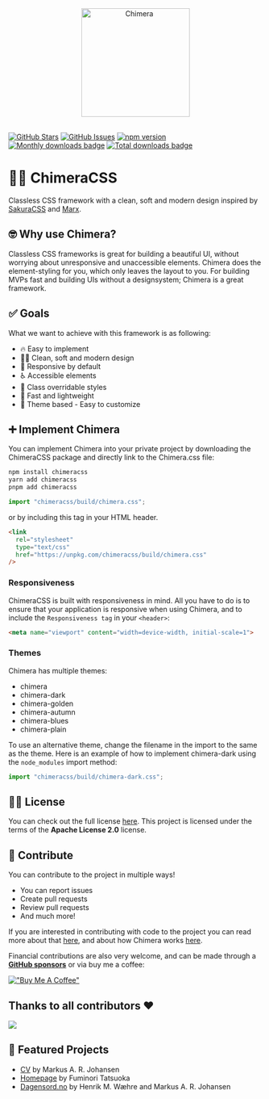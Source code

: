 <div align="center">
    <img  
        align="center" 
        src="./public/chimeracss.svg"
        alt="Chimera"
        width="215" 
    />
</div>

<br>

[![GitHub Stars](https://img.shields.io/github/stars/J0hans1/Chimera.svg)](https://github.com/J0hans1/Chimera/stargazers)
[![GitHub Issues](https://img.shields.io/github/issues/J0hans1/Chimera.svg)](https://github.com/J0hans1/Chimera/issues)
[![npm version](https://badge.fury.io/js/chimeracss.svg)](https://badge.fury.io/js/chimeracss)
[![Monthly downloads badge](https://img.shields.io/npm/dm/chimeracss?color=informational&logo=npm)](https://img.shields.io/npm/dm/chimeracss)
[![Total downloads badge](https://img.shields.io/npm/dt/chimeracss?color=informational&logo=npm)](https://img.shields.io/npm/dt/chimeracss)


# 🦁🐍 ChimeraCSS

Classless CSS framework with a clean, soft and modern design inspired by [SakuraCSS](https://github.com/oxalorg/sakura) and [Marx](https://github.com/mblode/marx).

## 🤓 Why use Chimera?

Classless CSS frameworks is great for building a beautiful UI, without worrying about unresponsive and unaccessible elements. Chimera does the element-styling for you, which only leaves the layout to you. For building MVPs fast and building UIs without a designsystem; Chimera is a great framework.

## ✅ Goals

What we want to achieve with this framework is as following:

- 🔥 Easy to implement
- 👨‍🎨 Clean, soft and modern design
- 📱 Responsive by default
- ♿️ Accessible elements
- 🤝 Class overridable styles
- 🪽 Fast and lightweight
- 🎨 Theme based - Easy to customize

## ➕ Implement Chimera

You can implement Chimera into your private project by downloading the ChimeraCSS package and directly link to the Chimera.css file:

```bash
npm install chimeracss
yarn add chimeracss
pnpm add chimeracss
```

```javascript
import "chimeracss/build/chimera.css";
```
or by including this tag in your HTML header.

```html
<link
  rel="stylesheet"
  type="text/css"
  href="https://unpkg.com/chimeracss/build/chimera.css"
/>
```

### Responsiveness

ChimeraCSS is built with responsiveness in mind. All you have to do is to ensure that your application is responsive when using Chimera, and to include the ``Responsiveness tag`` in your ``<header>``:

```HTML
<meta name="viewport" content="width=device-width, initial-scale=1">
```

### Themes

Chimera has multiple themes: 

- chimera
- chimera-dark
- chimera-golden
- chimera-autumn
- chimera-blues
- chimera-plain

To use an alternative theme, change the filename in the import to the same as the theme. Here is an example of how to implement chimera-dark using the `node_modules` import method:

```javascript
import "chimeracss/build/chimera-dark.css";
```

## 🧑‍⚖️ License

You can check out the full license [here](https://github.com/J0hans1/Chimera/blob/master/LICENSE). This project is licensed under the terms of the **Apache License 2.0** license.

## 🤩 Contribute

You can contribute to the project in multiple ways!

- You can report issues
- Create pull requests
- Review pull requests
- And much more!

If you are interested in contributing with code to the project you can read more about that [here](./CONTRIBUTING.md), and about how Chimera works [here](./GUIDE.md).

Financial contributions are also very welcome, and can be made through a [**GitHub sponsors**](https://github.com/sponsors/MarkusJohansen) or via buy me a coffee:

[!["Buy Me A Coffee"](https://www.buymeacoffee.com/assets/img/custom_images/orange_img.png)](https://www.buymeacoffee.com/markusjohansen)

## Thanks to all contributors ❤

 <a href = "https://github.com/chimeracss/chimeracss/graphs/contributors">
   <img src = "https://contrib.rocks/image?repo=chimeracss/chimeracss"/>
 </a>

## 🌟 Featured Projects

- [CV](https://cv-nine-gilt.vercel.app/) by Markus A. R. Johansen
- [Homepage](https://f-ttok.github.io/) by Fuminori Tatsuoka
- [Dagensord.no](https://dagensord.no) by Henrik M. Wæhre and Markus A. R. Johansen
